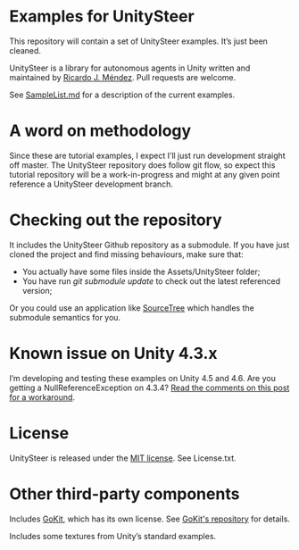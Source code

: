 # Examples for UnitySteer

This repository will contain a set of UnitySteer examples.  It’s just been cleaned.

UnitySteer is a library for autonomous agents in Unity written and maintained by
[Ricardo J. Méndez](https://github.com/ricardojmendez). Pull requests
are welcome.

See [SampleList.md](SampleList.md) for a description of the current examples.

# A word on methodology

Since these are tutorial examples, I expect I’ll just run development straight off master.  The UnitySteer repository does follow git flow, so expect this tutorial repository will be a work-in-progress and might at any given point reference a UnitySteer development branch.

# Checking out the repository

It includes the UnitySteer Github repository as a submodule.   If you have just cloned the project and find missing behaviours, make sure that:

* You actually have some files inside the Assets/UnitySteer folder;
* You have run _git submodule update_ to check out the latest referenced version;

Or you could use an application like [SourceTree](http://www.sourcetreeapp.com/) which handles the submodule semantics for you.

# Known issue on Unity 4.3.x

I’m developing and testing these examples on Unity 4.5 and 4.6.  Are you getting a NullReferenceException on 4.3.4?  [Read the comments on this post for a workaround](http://arges-systems.com/blog/2014/08/22/unitysteer-3-0-beta-2/).

# License

UnitySteer is released under the
[MIT license](http://opensource.org/licenses/MIT). See License.txt.

# Other third-party components

Includes [GoKit](https://github.com/prime31/GoKit), which has its own license. See [GoKit's repository](https://github.com/prime31/GoKit) for details.

Includes some textures from Unity’s standard examples.